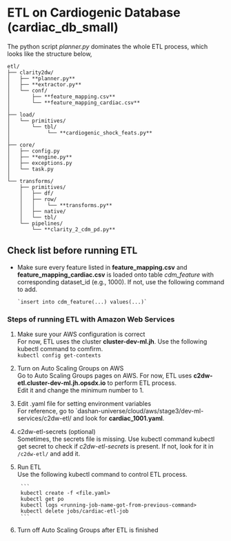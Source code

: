 # ETL on Cardiogenic Database (cardiac_db_small)

The python script *planner.py* dominates the whole ETL process, which looks like the structure below,

```
etl/  
├── clarity2dw/  
│   ├── **planner.py**  
│   ├── **extractor.py**  
│   └── conf/  
│       ├── **feature_mapping.csv**  
│       └── **feature_mapping_cardiac.csv**  
│  
├── load/  
│   └── primitives/  
│       └── tbl/  
│            └── **cardiogenic_shock_feats.py**  
│  
├── core/  
│   ├── config.py  
│   ├── **engine.py**  
│   ├── exceptions.py  
│   └── task.py  
│  
└── transforms/  
    ├── primitives/  
    │   ├── df/  
    │   ├── row/  
    │   │    └── **transforms.py**  
    │   ├── native/  
    │   └── tbl/  
    └── pipelines/
        └── **clarity_2_cdm_pd.py**
```

## Check list before running ETL

- Make sure every feature listed in **feature_mapping.csv** and **feature_mapping_cardiac.csv** is loaded onto table *cdm_feature* with corresponding dataset_id (e.g., 1000). If not, use the following command to add.

      `insert into cdm_feature(...) values(...)`
        
### Steps of running ETL with Amazon Web Services    

1. Make sure your AWS configuration is correct  
        For now, ETL uses the cluster **cluster-dev-ml.jh**. Use the following kubectl command to comfirm.  
        `kubectl config get-contexts`  
    
2. Turn on Auto Scaling Groups on AWS  
        Go to Auto Scaling Groups pages on AWS. For now, ETL uses **c2dw-etl.cluster-dev-ml.jh.opsdx.io** to perform ETL process.  
        Edit it and change the minimum number to 1.  

3. Edit .yaml file for setting environment variables   
        For reference, go to `dashan-universe/cloud/aws/stage3/dev-ml-services/c2dw-etl/ and look for **cardiac_1001.yaml**.  

4. c2dw-etl-secrets (optional)  
       Sometimes, the secrets file is missing. Use kubectl command kubectl get secret to check if *c2dw-etl-secrets* is present. If not, look for it in `/c2dw-etl/` and add it.  
 
5. Run ETL  
        Use the following kubectl command to control ETL process.    
 
        ```
        kubectl create -f <file.yaml>            
        kubectl get po   
        kubectl logs <running-job-name-got-from-previous-command>  
        kubectl delete jobs/cardiac-etl-job   
        ```

6. Turn off Auto Scaling Groups after ETL is finished  
    


 
